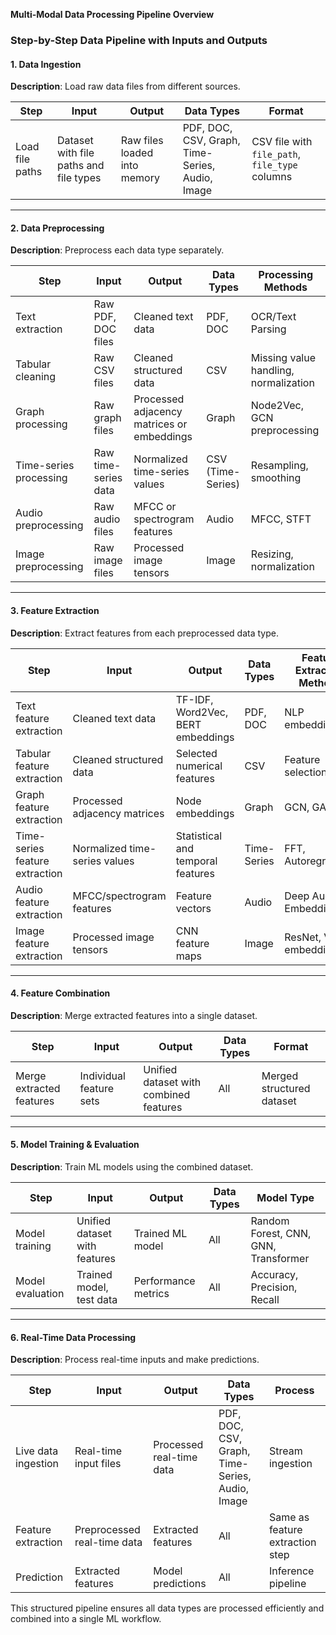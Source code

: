 **Multi-Modal Data Processing Pipeline Overview**

### **Step-by-Step Data Pipeline with Inputs and Outputs**

#### **1. Data Ingestion**  
**Description**: Load raw data files from different sources.  

| Step  | Input  | Output  | Data Types  | Format  |
|-------|--------|---------|-------------|---------|
| Load file paths | Dataset with file paths and file types | Raw files loaded into memory | PDF, DOC, CSV, Graph, Time-Series, Audio, Image | CSV file with `file_path`, `file_type` columns |

---

#### **2. Data Preprocessing**  
**Description**: Preprocess each data type separately.  

| Step  | Input  | Output  | Data Types  | Processing Methods  |
|-------|--------|---------|-------------|---------------------|
| Text extraction | Raw PDF, DOC files | Cleaned text data | PDF, DOC | OCR/Text Parsing |
| Tabular cleaning | Raw CSV files | Cleaned structured data | CSV | Missing value handling, normalization |
| Graph processing | Raw graph files | Processed adjacency matrices or embeddings | Graph | Node2Vec, GCN preprocessing |
| Time-series processing | Raw time-series data | Normalized time-series values | CSV (Time-Series) | Resampling, smoothing |
| Audio preprocessing | Raw audio files | MFCC or spectrogram features | Audio | MFCC, STFT |
| Image preprocessing | Raw image files | Processed image tensors | Image | Resizing, normalization |

---

#### **3. Feature Extraction**  
**Description**: Extract features from each preprocessed data type.  

| Step  | Input  | Output  | Data Types  | Feature Extraction Methods  |
|-------|--------|---------|-------------|-----------------------------|
| Text feature extraction | Cleaned text data | TF-IDF, Word2Vec, BERT embeddings | PDF, DOC | NLP embeddings |
| Tabular feature extraction | Cleaned structured data | Selected numerical features | CSV | Feature selection |
| Graph feature extraction | Processed adjacency matrices | Node embeddings | Graph | GCN, GAT |
| Time-series feature extraction | Normalized time-series values | Statistical and temporal features | Time-Series | FFT, Autoregression |
| Audio feature extraction | MFCC/spectrogram features | Feature vectors | Audio | Deep Audio Embeddings |
| Image feature extraction | Processed image tensors | CNN feature maps | Image | ResNet, VGG embeddings |

---

#### **4. Feature Combination**  
**Description**: Merge extracted features into a single dataset.  

| Step  | Input  | Output  | Data Types  | Format  |
|-------|--------|---------|-------------|---------|
| Merge extracted features | Individual feature sets | Unified dataset with combined features | All | Merged structured dataset |

---

#### **5. Model Training & Evaluation**  
**Description**: Train ML models using the combined dataset.  

| Step  | Input  | Output  | Data Types  | Model Type  |
|-------|--------|---------|-------------|------------|
| Model training | Unified dataset with features | Trained ML model | All | Random Forest, CNN, GNN, Transformer |
| Model evaluation | Trained model, test data | Performance metrics | All | Accuracy, Precision, Recall |

---

#### **6. Real-Time Data Processing**  
**Description**: Process real-time inputs and make predictions.  

| Step  | Input  | Output  | Data Types  | Process  |
|-------|--------|---------|-------------|----------|
| Live data ingestion | Real-time input files | Processed real-time data | PDF, DOC, CSV, Graph, Time-Series, Audio, Image | Stream ingestion |
| Feature extraction | Preprocessed real-time data | Extracted features | All | Same as feature extraction step |
| Prediction | Extracted features | Model predictions | All | Inference pipeline |

This structured pipeline ensures all data types are processed efficiently and combined into a single ML workflow.

